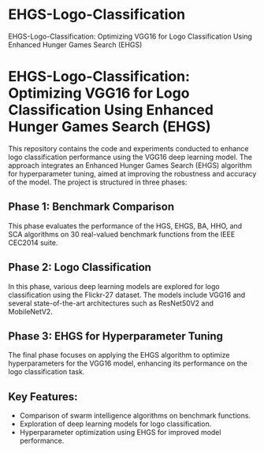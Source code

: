 # EHGS-Logo-Classification
EHGS-Logo-Classification: Optimizing VGG16 for Logo Classification Using Enhanced Hunger Games Search (EHGS)

# EHGS-Logo-Classification: Optimizing VGG16 for Logo Classification Using Enhanced Hunger Games Search (EHGS)

This repository contains the code and experiments conducted to enhance logo classification performance using the VGG16 deep learning model. The approach integrates an Enhanced Hunger Games Search (EHGS) algorithm for hyperparameter tuning, aimed at improving the robustness and accuracy of the model. The project is structured in three phases:

## Phase 1: Benchmark Comparison
This phase evaluates the performance of the HGS, EHGS, BA, HHO, and SCA algorithms on 30 real-valued benchmark functions from the IEEE CEC2014 suite.

## Phase 2: Logo Classification
In this phase, various deep learning models are explored for logo classification using the Flickr-27 dataset. The models include VGG16 and several state-of-the-art architectures such as ResNet50V2 and MobileNetV2.

## Phase 3: EHGS for Hyperparameter Tuning
The final phase focuses on applying the EHGS algorithm to optimize hyperparameters for the VGG16 model, enhancing its performance on the logo classification task.

## Key Features:
- Comparison of swarm intelligence algorithms on benchmark functions.
- Exploration of deep learning models for logo classification.
- Hyperparameter optimization using EHGS for improved model performance.

